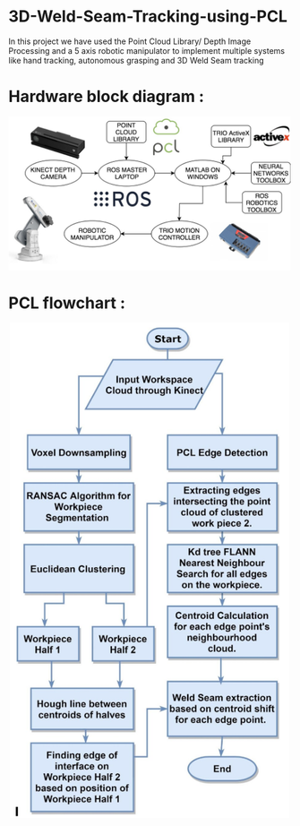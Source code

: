 # 3D-Weld-Seam-Tracking-using-PCL
In this project we have used the Point Cloud Library/ Depth Image Processing and a 5 axis robotic manipulator to implement multiple systems like hand tracking, autonomous grasping and 3D Weld Seam tracking


# Hardware block diagram :

<p align="center">
  <img src="hardware.jpg" width="1000"/>
  
</p>

# PCL flowchart :


<p align="center">
  <img src="flow.png" width="500"/>
  
</p>

